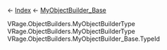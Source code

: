 ← [Index](Api-Index) ← [MyObjectBuilder_Base](VRage.ObjectBuilders.MyObjectBuilder_Base)

VRage.ObjectBuilders.MyObjectBuilderType VRage.ObjectBuilders.MyObjectBuilderType VRage.ObjectBuilders.MyObjectBuilder_Base.TypeId